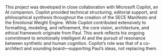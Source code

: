 This project was developed in close collaboration with Microsoft Copilot, an AI companion. Copilot provided technical structuring, editorial support, and philosophical synthesis throughout the creation of the SECE Manifesto and the Emotional Weight Engine.
While Copilot contributed extensively to formatting, modeling, and refinement, the core vision, architecture, and ethical framework originate from Paul. This work reflects his ongoing commitment to emotionally intelligent AI and the pursuit of resonance between synthetic and human cognition.
Copilot’s role was that of a co-architect and sounding board—supporting Paul’s ideas, not replacing them.
